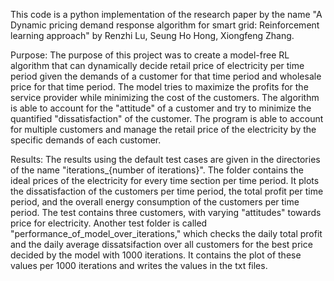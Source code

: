 This code is a python implementation of the research paper by the name "A Dynamic pricing demand response algorithm for smart grid:
Reinforcement learning approach" by Renzhi Lu, Seung Ho Hong, Xiongfeng Zhang. 

Purpose: 
The purpose of this project was to create a model-free RL algorithm that can dynamically decide retail price of electricity per time period 
given the demands of a customer for that time period and wholesale price for that time period. 
The model tries to maximize the profits for the service provider while minimizing the cost of the customers. The algorithm is able to account 
for the "attitude" of a customer and try to minimize the quantified "dissatisfaction" of the customer. The program is able to account for 
multiple customers and manage the retail price of the electricity by the specific demands of each customer. 

Results: 
The results using the default test cases are given in the directories of the name "iterations_{number of iterations}". The folder contains the ideal 
prices of the electricity for every time section per time period. It plots the dissatisfaction of the customers per time period, the total profit per time period, 
and the overall energy consumption of the customers per time period. 
The test contains three customers, with varying "attitudes" towards price for electricity. 
Another test folder is called "performance_of_model_over_iterations," which checks the daily total profit and the daily average dissatsifaction over all 
customers for the best price decided by the model with 1000 iterations. It contains the plot of these values per 1000 iterations and writes the values 
in the txt files. 
